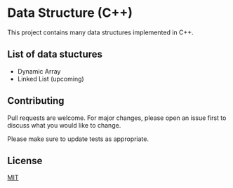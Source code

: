 # Data Structure (C++)

This project contains many data structures implemented in C++.

## List of data stuctures

+ Dynamic Array
+ Linked List (upcoming)


## Contributing
Pull requests are welcome. For major changes, please open an issue first to discuss what you would like to change.

Please make sure to update tests as appropriate.

## License
[MIT](https://choosealicense.com/licenses/mit/)